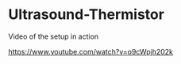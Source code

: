 # Ultrasound-Thermistor

Video of the setup in action

https://www.youtube.com/watch?v=o9cWpjh202k 


